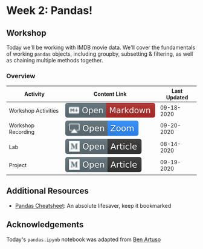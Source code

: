 # Week 2: Pandas!
## Workshop 
Today we'll be working with IMDB movie data. We'll cover the fundamentals of working `pandas` objects, including groupby, subsetting & filtering, as well as chaining multiple methods together.

### Overview
| **Activity**                   | Content Link    | Last Updated |
| ---------------                | --------------- | ----------   |
| Workshop Activities            | [![Link](../tools/buttons/open-markdown.svg)](workshop/README.md) | 09-18-2020 | 
| Workshop Recording             | [![Link](../tools/buttons/open-zoom.svg)](https://virginia.zoom.us/rec/play/XZbvBVyCVu77esiXfJCdUxZKcO8YrINIqPnhCiM5kl69hkUtgOp1KEoTXf2oDe7qOxvuqDC6uSBEpnSZ.iTgBGSYKGW6yCg2x?autoplay=true&startTime=1600628639000) | 09-20-2020 | 
| Lab                            | [![Link](../tools/buttons/open-article.svg)](lab/README.md)  | 08-14-2020 |
| Project                        | [![Link](../tools/buttons/open-article.svg)](../projects/prokect-1/README.md)  | 09-19-2020 |


## Additional Resources
- [Pandas Cheatsheet](https://pandas.pydata.org/Pandas_Cheat_Sheet.pdf):  An absolute lifesaver, keep it bookmarked

## Acknowledgements
Today's `pandas.ipynb` notebook was adapted from [Ben Artuso](https://github.com/benartuso/)



